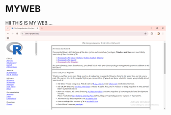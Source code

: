 # MYWEB
HII THIS IS MY WEB....
![image alt](https://github.com/Lathasree-4006/MYWEB/blob/efec25f05a7c0efac4156acf152331a447ffb40c/Screenshot%202025-01-02%20213825.png)
